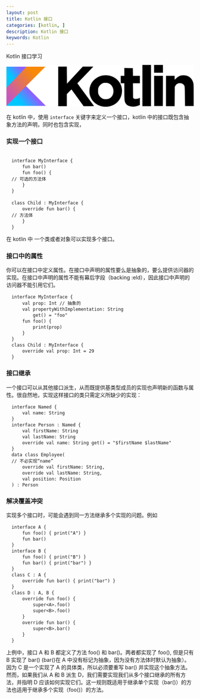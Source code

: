 ```yaml
---
layout: post
title: Kotlin 接口
categories: [kotlin, ]
description: Kotlin 接口
keywords: Kotlin
---
```


Kotlin 接口学习

![](/images/posts/kotlin/Kotlin_logo.png)


在 kotlin 中，使用 `interface` 关键字来定义一个接口，kotlin 中的接口既包含抽象方法的声明，同时也包含实现，

### 实现一个接口

```

  interface MyInterface {
      fun bar()
      fun foo() {
  // 可选的⽅法体
      }
  }

  class Child : MyInterface {
      override fun bar() {
  // ⽅法体
      }
  }

```
在 kotlin 中 一个类或者对象可以实现多个接口。

### 接口中的属性
你可以在接⼝中定义属性。在接⼝中声明的属性要么是抽象的，要么提供访问器的实现。在接⼝中声明的属性不能有幕后字段（backing :eld），因此接⼝中声明的访问器不能引⽤它们。

```
  interface MyInterface {
      val prop: Int // 抽象的
      val propertyWithImplementation: String
          get() = "foo"
      fun foo() {
          print(prop)
      }
  } 
  class Child : MyInterface {
      override val prop: Int = 29
  }
```

### 接口继承

⼀个接⼝可以从其他接⼝派⽣，从⽽既提供基类型成员的实现也声明新的函数与属性。很⾃然地，实现这样接⼝的类只需定义所缺少的实现：

```
  interface Named {
      val name: String
  } 
  interface Person : Named {
      val firstName: String
      val lastName: String
      override val name: String get() = "$firstName $lastName"
  } 
  data class Employee(
  // 不必实现“name”
      override val firstName: String,
      override val lastName: String,
      val position: Position
  ) : Person
```
### 解决覆盖冲突
实现多个接⼝时，可能会遇到同⼀⽅法继承多个实现的问题。例如

```
  interface A {
      fun foo() { print("A") }
      fun bar()
  } 
  interface B {
      fun foo() { print("B") }
      fun bar() { print("bar") }
  } 
  class C : A {
      override fun bar() { print("bar") }
  } 
  class D : A, B {
      override fun foo() {
          super<A>.foo()
          super<B>.foo()
      } 
      override fun bar() {
          super<B>.bar()
      }
  }
```

上例中，接⼝ A 和 B 都定义了⽅法 foo() 和 bar()。两者都实现了 foo(), 但是只有 B 实现了 bar() (bar()在 A 中没有标记为抽象，因为没有⽅法体时默认为抽象）。因为 C 是⼀个实现了 A 的具体类，所以必须要重写 bar() 并实现这个抽象⽅法。
然⽽，如果我们从 A 和 B 派⽣ D，我们需要实现我们从多个接⼝继承的所有⽅法，并指明 D 应该如何实现它们。这⼀规则既适⽤于继承单个实现（bar()）的⽅法也适⽤于继承多个实现（foo()）的⽅法。


